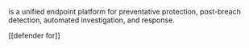 is a unified endpoint platform for preventative protection, post-breach detection, automated investigation, and response.

[[defender for]]